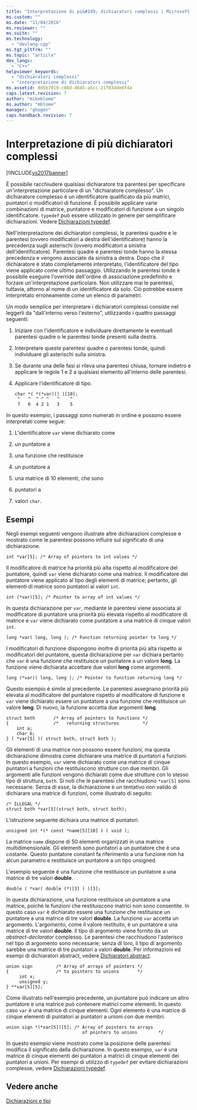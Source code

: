 ```yaml
---
title: "Interpretazione di pi&#249; dichiaratori complessi | Microsoft Docs"
ms.custom: ""
ms.date: "11/04/2016"
ms.reviewer: ""
ms.suite: ""
ms.technology: 
  - "devlang-cpp"
ms.tgt_pltfrm: ""
ms.topic: "article"
dev_langs: 
  - "C++"
helpviewer_keywords: 
  - "dichiaratori complessi"
  - "interpretazione di dichiaratori complessi"
ms.assetid: dd5b7019-c86d-4645-a5cc-21f834de6f4a
caps.latest.revision: 7
author: "mikeblome"
ms.author: "mblome"
manager: "ghogen"
caps.handback.revision: 7
---
```

# Interpretazione di pi&#249; dichiaratori complessi
[!INCLUDE[vs2017banner](../assembler/inline/includes/vs2017banner.md)]

È possibile racchiudere qualsiasi dichiaratore tra parentesi per specificare un'interpretazione particolare di un "dichiaratore complesso". Un dichiaratore complesso è un identificatore qualificato da più matrici, puntatori o modificatori di funzione.  È possibile applicare varie combinazioni di matrice, puntatore e modificatori di funzione a un singolo identificatore.  `typedef` può essere utilizzato in genere per semplificare dichiarazioni.  Vedere [Dichiarazioni typedef](../c-language/typedef-declarations.md).  
  
 Nell'interpretazione dei dichiaratori complessi, le parentesi quadre e le parentesi \(ovvero modificatori a destra dell'identificatore\) hanno la precedenza sugli asterischi \(ovvero modificatori a sinistra dell'identificatore\).  Parentesi quadre e parentesi tonde hanno la stessa precedenza e vengono associate da sinistra a destra.  Dopo che il dichiaratore è stato completamente interpretato, l'identificatore del tipo viene applicato come ultimo passaggio.  Utilizzando le parentesi tonde è possibile eseguire l'override dell'ordine di associazione predefinito e forzare un'interpretazione particolare.  Non utilizzare mai le parentesi, tuttavia, attorno al nome di un identificatore da solo.  Ciò potrebbe essere interpretato erroneamente come un elenco di parametri.  
  
 Un modo semplice per interpretare i dichiaratori complessi consiste nel leggerli da "dall'interno verso l'esterno", utilizzando i quattro passaggi seguenti:  
  
1.  Iniziare con l'identificatore e individuare direttamente le eventuali parentesi quadre o le parentesi tonde presenti sulla destra.  
  
2.  Interpretare queste parentesi quadre o parentesi tonde, quindi individuare gli asterischi sulla sinistra.  
  
3.  Se durante una delle fasi si rileva una parentesi chiusa, tornare indietro e applicare le regole 1 e 2 a qualsiasi elemento all'interno delle parentesi.  
  
4.  Applicare l'identificatore di tipo.  
  
    ```  
    char *( *(*var)() )[10];  
     ^   ^  ^ ^ ^   ^    ^  
     7   6  4 2 1   3    5  
    ```  
  
 In questo esempio, i passaggi sono numerati in ordine e possono essere interpretati come segue:  
  
1.  L'identificatore `var` viene dichiarato come  
  
2.  un puntatore a  
  
3.  una funzione che restituisce  
  
4.  un puntatore a  
  
5.  una matrice di 10 elementi, che sono  
  
6.  puntatori a  
  
7.  valori `char`.  
  
## Esempi  
 Negli esempi seguenti vengono illustrate altre dichiarazioni complesse e mostrato come le parentesi possono influire sul significato di una dichiarazione.  
  
```  
int *var[5]; /* Array of pointers to int values */  
```  
  
 Il modificatore di matrice ha priorità più alta rispetto al modificatore del puntatore, quindi `var` viene dichiarato come una matrice.  Il modificatore del puntatore viene applicato al tipo degli elementi di matrice; pertanto, gli elementi di matrice sono puntatori ai valori `int`.  
  
```  
int (*var)[5]; /* Pointer to array of int values */  
```  
  
 In questa dichiarazione per `var`, mediante le parentesi viene associata al modificatore di puntatore una priorità più elevata rispetto al modificatore di matrice e `var` viene dichiarato come puntatore a una matrice di cinque valori `int`.  
  
```  
long *var( long, long ); /* Function returning pointer to long */  
```  
  
 I modificatori di funzione dispongono inoltre di priorità più alta rispetto ai modificatori del puntatore, questa dichiarazione per `var` dichiara pertanto che `var` è una funzione che restituisce un puntatore a un valore **long**.  La funzione viene dichiarata accettare due valori **long** come argomenti.  
  
```  
long (*var)( long, long ); /* Pointer to function returning long */  
```  
  
 Questo esempio è simile al precedente.  Le parentesi assegnano priorità più elevata al modificatore del puntatore rispetto al modificatore di funzione e `var` viene dichiarato essere un puntatore a una funzione che restituisce un valore **long**.  Di nuovo, la funzione accetta due argomenti **long**.  
  
```  
struct both       /* Array of pointers to functions */  
{                 /*   returning structures         */  
    int a;  
    char b;  
} ( *var[5] )( struct both, struct both );  
```  
  
 Gli elementi di una matrice non possono essere funzioni, ma questa dichiarazione dimostra come dichiarare una matrice di puntatori a funzioni.  In questo esempio, `var` viene dichiarato come una matrice di cinque puntatori a funzioni che restituiscono strutture con due membri.  Gli argomenti alle funzioni vengono dichiarati come due strutture con lo stesso tipo di struttura, `both`.  Si noti che le parentesi che racchiudono `*var[5]` sono necessarie.  Senza di esse, la dichiarazione è un tentativo non valido di dichiarare una matrice di funzioni, come illustrato di seguito:  
  
```  
/* ILLEGAL */  
struct both *var[5](struct both, struct both);  
```  
  
 L'istruzione seguente dichiara una matrice di puntatori.  
  
```  
unsigned int *(* const *name[5][10] ) ( void );  
```  
  
 La matrice `name` dispone di 50 elementi organizzati in una matrice multidimensionale.  Gli elementi sono puntatori a un puntatore che è una costante.  Questo puntatore constant fa riferimento a una funzione non ha alcun parametro e restituisce un puntatore a un tipo unsigned.  
  
 L'esempio seguente è una funzione che restituisce un puntatore a una matrice di tre valori **double**.  
  
```  
double ( *var( double (*)[3] ) )[3];  
```  
  
 In questa dichiarazione, una funzione restituisce un puntatore a una matrice, poiché le funzioni che restituiscono matrici non sono consentite.  In questo caso `var` è dichiarato essere una funzione che restituisce un puntatore a una matrice di tre valori **double**.  La funzione `var` accetta un argomento.  L'argomento, come il valore restituito, è un puntatore a una matrice di tre valori **double**.  Il tipo di argomento viene fornito da un *abstract\-declarator* complesso.  Le parentesi che racchiudono l'asterisco nel tipo di argomento sono necessarie; senza di loro, il tipo di argomento sarebbe una matrice di tre puntatori a valori **double**.  Per informazioni ed esempi di dichiaratori abstract, vedere [Dichiaratori abstract](../c-language/c-abstract-declarators.md).  
  
```  
union sign         /* Array of arrays of pointers */  
{                  /* to pointers to unions       */  
     int x;  
     unsigned y;  
} **var[5][5];  
```  
  
 Come illustrato nell'esempio precedente, un puntatore può indicare un altro puntatore e una matrice può contenere matrici come elementi.  In questo caso `var` è una matrice di cinque elementi.  Ogni elemento è una matrice di cinque elementi di puntatori ai puntatori a unioni con due membri.  
  
```  
union sign *(*var[5])[5]; /* Array of pointers to arrays  
                             of pointers to unions        */  
```  
  
 In questo esempio viene mostrato come la posizione delle parentesi modifica il significato della dichiarazione.  In questo esempio, `var` è una matrice di cinque elementi dei puntatori a matrici di cinque elementi dei puntatori a unioni.  Per esempi di utilizzo di `typedef` per evitare dichiarazioni complesse, vedere [Dichiarazioni typedef](../c-language/typedef-declarations.md).  
  
## Vedere anche  
 [Dichiarazioni e tipi](../c-language/declarations-and-types.md)